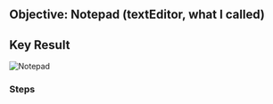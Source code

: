 ## Objective: Notepad (textEditor, what I called)

## Key Result
![Notepad](<.gif/2025-02-11 17.21.06.gif>)

### Steps